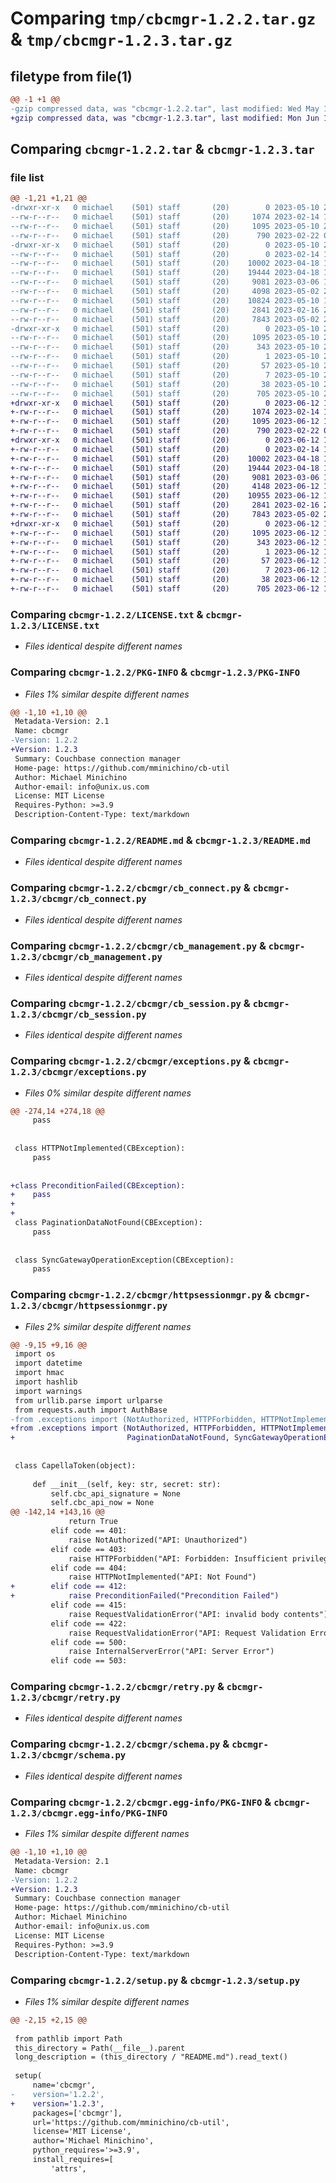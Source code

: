 # Comparing `tmp/cbcmgr-1.2.2.tar.gz` & `tmp/cbcmgr-1.2.3.tar.gz`

## filetype from file(1)

```diff
@@ -1 +1 @@
-gzip compressed data, was "cbcmgr-1.2.2.tar", last modified: Wed May 10 22:27:35 2023, max compression
+gzip compressed data, was "cbcmgr-1.2.3.tar", last modified: Mon Jun 12 14:24:46 2023, max compression
```

## Comparing `cbcmgr-1.2.2.tar` & `cbcmgr-1.2.3.tar`

### file list

```diff
@@ -1,21 +1,21 @@
-drwxr-xr-x   0 michael    (501) staff       (20)        0 2023-05-10 22:27:35.532161 cbcmgr-1.2.2/
--rw-r--r--   0 michael    (501) staff       (20)     1074 2023-02-14 15:09:46.000000 cbcmgr-1.2.2/LICENSE.txt
--rw-r--r--   0 michael    (501) staff       (20)     1095 2023-05-10 22:27:35.532018 cbcmgr-1.2.2/PKG-INFO
--rw-r--r--   0 michael    (501) staff       (20)      790 2023-02-22 04:43:20.000000 cbcmgr-1.2.2/README.md
-drwxr-xr-x   0 michael    (501) staff       (20)        0 2023-05-10 22:27:35.530299 cbcmgr-1.2.2/cbcmgr/
--rw-r--r--   0 michael    (501) staff       (20)        0 2023-02-14 15:09:46.000000 cbcmgr-1.2.2/cbcmgr/__init__.py
--rw-r--r--   0 michael    (501) staff       (20)    10002 2023-04-18 18:40:46.000000 cbcmgr-1.2.2/cbcmgr/cb_connect.py
--rw-r--r--   0 michael    (501) staff       (20)    19444 2023-04-18 18:36:58.000000 cbcmgr-1.2.2/cbcmgr/cb_management.py
--rw-r--r--   0 michael    (501) staff       (20)     9081 2023-03-06 18:28:18.000000 cbcmgr-1.2.2/cbcmgr/cb_session.py
--rw-r--r--   0 michael    (501) staff       (20)     4098 2023-05-02 21:24:28.000000 cbcmgr-1.2.2/cbcmgr/exceptions.py
--rw-r--r--   0 michael    (501) staff       (20)    10824 2023-05-10 18:40:42.000000 cbcmgr-1.2.2/cbcmgr/httpsessionmgr.py
--rw-r--r--   0 michael    (501) staff       (20)     2841 2023-02-16 23:17:59.000000 cbcmgr-1.2.2/cbcmgr/retry.py
--rw-r--r--   0 michael    (501) staff       (20)     7843 2023-05-02 21:24:28.000000 cbcmgr-1.2.2/cbcmgr/schema.py
-drwxr-xr-x   0 michael    (501) staff       (20)        0 2023-05-10 22:27:35.531798 cbcmgr-1.2.2/cbcmgr.egg-info/
--rw-r--r--   0 michael    (501) staff       (20)     1095 2023-05-10 22:27:35.000000 cbcmgr-1.2.2/cbcmgr.egg-info/PKG-INFO
--rw-r--r--   0 michael    (501) staff       (20)      343 2023-05-10 22:27:35.000000 cbcmgr-1.2.2/cbcmgr.egg-info/SOURCES.txt
--rw-r--r--   0 michael    (501) staff       (20)        1 2023-05-10 22:27:35.000000 cbcmgr-1.2.2/cbcmgr.egg-info/dependency_links.txt
--rw-r--r--   0 michael    (501) staff       (20)       57 2023-05-10 22:27:35.000000 cbcmgr-1.2.2/cbcmgr.egg-info/requires.txt
--rw-r--r--   0 michael    (501) staff       (20)        7 2023-05-10 22:27:35.000000 cbcmgr-1.2.2/cbcmgr.egg-info/top_level.txt
--rw-r--r--   0 michael    (501) staff       (20)       38 2023-05-10 22:27:35.532215 cbcmgr-1.2.2/setup.cfg
--rw-r--r--   0 michael    (501) staff       (20)      705 2023-05-10 22:09:16.000000 cbcmgr-1.2.2/setup.py
+drwxr-xr-x   0 michael    (501) staff       (20)        0 2023-06-12 14:24:46.062376 cbcmgr-1.2.3/
+-rw-r--r--   0 michael    (501) staff       (20)     1074 2023-02-14 15:09:46.000000 cbcmgr-1.2.3/LICENSE.txt
+-rw-r--r--   0 michael    (501) staff       (20)     1095 2023-06-12 14:24:46.062209 cbcmgr-1.2.3/PKG-INFO
+-rw-r--r--   0 michael    (501) staff       (20)      790 2023-02-22 04:43:20.000000 cbcmgr-1.2.3/README.md
+drwxr-xr-x   0 michael    (501) staff       (20)        0 2023-06-12 14:24:45.979958 cbcmgr-1.2.3/cbcmgr/
+-rw-r--r--   0 michael    (501) staff       (20)        0 2023-02-14 15:09:46.000000 cbcmgr-1.2.3/cbcmgr/__init__.py
+-rw-r--r--   0 michael    (501) staff       (20)    10002 2023-04-18 18:40:46.000000 cbcmgr-1.2.3/cbcmgr/cb_connect.py
+-rw-r--r--   0 michael    (501) staff       (20)    19444 2023-04-18 18:36:58.000000 cbcmgr-1.2.3/cbcmgr/cb_management.py
+-rw-r--r--   0 michael    (501) staff       (20)     9081 2023-03-06 18:28:18.000000 cbcmgr-1.2.3/cbcmgr/cb_session.py
+-rw-r--r--   0 michael    (501) staff       (20)     4148 2023-06-12 14:23:34.000000 cbcmgr-1.2.3/cbcmgr/exceptions.py
+-rw-r--r--   0 michael    (501) staff       (20)    10955 2023-06-12 14:23:34.000000 cbcmgr-1.2.3/cbcmgr/httpsessionmgr.py
+-rw-r--r--   0 michael    (501) staff       (20)     2841 2023-02-16 23:17:59.000000 cbcmgr-1.2.3/cbcmgr/retry.py
+-rw-r--r--   0 michael    (501) staff       (20)     7843 2023-05-02 21:24:28.000000 cbcmgr-1.2.3/cbcmgr/schema.py
+drwxr-xr-x   0 michael    (501) staff       (20)        0 2023-06-12 14:24:46.061793 cbcmgr-1.2.3/cbcmgr.egg-info/
+-rw-r--r--   0 michael    (501) staff       (20)     1095 2023-06-12 14:24:45.000000 cbcmgr-1.2.3/cbcmgr.egg-info/PKG-INFO
+-rw-r--r--   0 michael    (501) staff       (20)      343 2023-06-12 14:24:45.000000 cbcmgr-1.2.3/cbcmgr.egg-info/SOURCES.txt
+-rw-r--r--   0 michael    (501) staff       (20)        1 2023-06-12 14:24:45.000000 cbcmgr-1.2.3/cbcmgr.egg-info/dependency_links.txt
+-rw-r--r--   0 michael    (501) staff       (20)       57 2023-06-12 14:24:45.000000 cbcmgr-1.2.3/cbcmgr.egg-info/requires.txt
+-rw-r--r--   0 michael    (501) staff       (20)        7 2023-06-12 14:24:45.000000 cbcmgr-1.2.3/cbcmgr.egg-info/top_level.txt
+-rw-r--r--   0 michael    (501) staff       (20)       38 2023-06-12 14:24:46.062430 cbcmgr-1.2.3/setup.cfg
+-rw-r--r--   0 michael    (501) staff       (20)      705 2023-06-12 14:24:29.000000 cbcmgr-1.2.3/setup.py
```

### Comparing `cbcmgr-1.2.2/LICENSE.txt` & `cbcmgr-1.2.3/LICENSE.txt`

 * *Files identical despite different names*

### Comparing `cbcmgr-1.2.2/PKG-INFO` & `cbcmgr-1.2.3/PKG-INFO`

 * *Files 1% similar despite different names*

```diff
@@ -1,10 +1,10 @@
 Metadata-Version: 2.1
 Name: cbcmgr
-Version: 1.2.2
+Version: 1.2.3
 Summary: Couchbase connection manager
 Home-page: https://github.com/mminichino/cb-util
 Author: Michael Minichino
 Author-email: info@unix.us.com
 License: MIT License
 Requires-Python: >=3.9
 Description-Content-Type: text/markdown
```

### Comparing `cbcmgr-1.2.2/README.md` & `cbcmgr-1.2.3/README.md`

 * *Files identical despite different names*

### Comparing `cbcmgr-1.2.2/cbcmgr/cb_connect.py` & `cbcmgr-1.2.3/cbcmgr/cb_connect.py`

 * *Files identical despite different names*

### Comparing `cbcmgr-1.2.2/cbcmgr/cb_management.py` & `cbcmgr-1.2.3/cbcmgr/cb_management.py`

 * *Files identical despite different names*

### Comparing `cbcmgr-1.2.2/cbcmgr/cb_session.py` & `cbcmgr-1.2.3/cbcmgr/cb_session.py`

 * *Files identical despite different names*

### Comparing `cbcmgr-1.2.2/cbcmgr/exceptions.py` & `cbcmgr-1.2.3/cbcmgr/exceptions.py`

 * *Files 0% similar despite different names*

```diff
@@ -274,14 +274,18 @@
     pass
 
 
 class HTTPNotImplemented(CBException):
     pass
 
 
+class PreconditionFailed(CBException):
+    pass
+
+
 class PaginationDataNotFound(CBException):
     pass
 
 
 class SyncGatewayOperationException(CBException):
     pass
```

### Comparing `cbcmgr-1.2.2/cbcmgr/httpsessionmgr.py` & `cbcmgr-1.2.3/cbcmgr/httpsessionmgr.py`

 * *Files 2% similar despite different names*

```diff
@@ -9,15 +9,16 @@
 import os
 import datetime
 import hmac
 import hashlib
 import warnings
 from urllib.parse import urlparse
 from requests.auth import AuthBase
-from .exceptions import (NotAuthorized, HTTPForbidden, HTTPNotImplemented, RequestValidationError, InternalServerError, PaginationDataNotFound, SyncGatewayOperationException)
+from .exceptions import (NotAuthorized, HTTPForbidden, HTTPNotImplemented, RequestValidationError, InternalServerError,
+                         PaginationDataNotFound, SyncGatewayOperationException, PreconditionFailed)
 
 
 class CapellaToken(object):
 
     def __init__(self, key: str, secret: str):
         self.cbc_api_signature = None
         self.cbc_api_now = None
@@ -142,14 +143,16 @@
             return True
         elif code == 401:
             raise NotAuthorized("API: Unauthorized")
         elif code == 403:
             raise HTTPForbidden("API: Forbidden: Insufficient privileges")
         elif code == 404:
             raise HTTPNotImplemented("API: Not Found")
+        elif code == 412:
+            raise PreconditionFailed("Precondition Failed")
         elif code == 415:
             raise RequestValidationError("API: invalid body contents")
         elif code == 422:
             raise RequestValidationError("API: Request Validation Error")
         elif code == 500:
             raise InternalServerError("API: Server Error")
         elif code == 503:
```

### Comparing `cbcmgr-1.2.2/cbcmgr/retry.py` & `cbcmgr-1.2.3/cbcmgr/retry.py`

 * *Files identical despite different names*

### Comparing `cbcmgr-1.2.2/cbcmgr/schema.py` & `cbcmgr-1.2.3/cbcmgr/schema.py`

 * *Files identical despite different names*

### Comparing `cbcmgr-1.2.2/cbcmgr.egg-info/PKG-INFO` & `cbcmgr-1.2.3/cbcmgr.egg-info/PKG-INFO`

 * *Files 1% similar despite different names*

```diff
@@ -1,10 +1,10 @@
 Metadata-Version: 2.1
 Name: cbcmgr
-Version: 1.2.2
+Version: 1.2.3
 Summary: Couchbase connection manager
 Home-page: https://github.com/mminichino/cb-util
 Author: Michael Minichino
 Author-email: info@unix.us.com
 License: MIT License
 Requires-Python: >=3.9
 Description-Content-Type: text/markdown
```

### Comparing `cbcmgr-1.2.2/setup.py` & `cbcmgr-1.2.3/setup.py`

 * *Files 1% similar despite different names*

```diff
@@ -2,15 +2,15 @@
 
 from pathlib import Path
 this_directory = Path(__file__).parent
 long_description = (this_directory / "README.md").read_text()
 
 setup(
     name='cbcmgr',
-    version='1.2.2',
+    version='1.2.3',
     packages=['cbcmgr'],
     url='https://github.com/mminichino/cb-util',
     license='MIT License',
     author='Michael Minichino',
     python_requires='>=3.9',
     install_requires=[
         'attrs',
```

